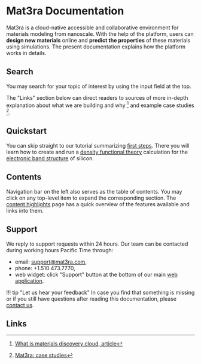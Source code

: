 # Mat3ra Documentation

Mat3ra is a cloud-native accessible and collaborative environment for materials modeling from nanoscale. With the help of the platform, users can **design new materials** online and **predict the properties** of these materials using simulations. The present documentation explains how the platform works in details. 

## Search

You may search for your topic of interest by using the input field at the top.

The "Links" section below can direct readers to sources of more in-depth explanation about what we are building and why [^1] and example case studies [^2].

## Quickstart

You can skip straight to our tutorial summarizing [first steps](getting-started/run-first-simulation/web-interface.md). There you will learn how to create and run a [density functional theory](models-directory/dft/overview.md) calculation for the [electronic band structure](properties-directory/non-scalar/bandstructure.md) of silicon.

## Contents

Navigation bar on the left also serves as the table of contents. You may click on any top-level item to expand the corresponding section. The [content highlights](getting-started/content-highlights.md) page has a quick overview of the features available and links into them.

## Support

We reply to support requests within 24 hours. Our team can be contacted during working hours Pacific Time through:

- email: <a href="mailto:support@mat3ra.com" target="_blank">support@mat3ra.com</a>,
- phone: +1.510.473.7770,
- web widget: click "Support" button at the bottom of our main <a href="https://platform.mat3ra.com" target="_blank">web application</a>.

!!! tip "Let us hear your feedback"
    In case you find that something is missing or if you still have questions after reading this documentation, please <a class="text-muted" href="mailto:support@mat3ra.com" target="_blank">contact us</a>.

## Links

[^1]: [What is materials discovery cloud, article](https://www.linkedin.com/pulse/how-we-design-world-tomorrow-what-materials-discovery-timur-bazhirov)
[^2]: [Mat3ra: case studies](https://mat3ra.com/case-studies)
